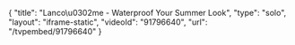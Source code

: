 {
    "title": "Lanco\u0302me - Waterproof Your Summer Look",
    "type": "solo",
    "layout": "iframe-static",
    "videoId": "91796640",
    "url": "\/tvpembed\/91796640"
}